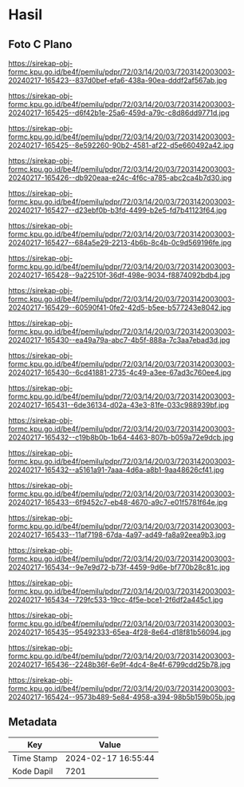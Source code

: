 # Hasil

## Foto C Plano

https://sirekap-obj-formc.kpu.go.id/be4f/pemilu/pdpr/72/03/14/20/03/7203142003003-20240217-165423--837d0bef-efa6-438a-90ea-dddf2af567ab.jpg

https://sirekap-obj-formc.kpu.go.id/be4f/pemilu/pdpr/72/03/14/20/03/7203142003003-20240217-165425--d6f42b1e-25a6-459d-a79c-c8d86dd9771d.jpg

https://sirekap-obj-formc.kpu.go.id/be4f/pemilu/pdpr/72/03/14/20/03/7203142003003-20240217-165425--8e592260-90b2-4581-af22-d5e660492a42.jpg

https://sirekap-obj-formc.kpu.go.id/be4f/pemilu/pdpr/72/03/14/20/03/7203142003003-20240217-165426--db920eaa-e24c-4f6c-a785-abc2ca4b7d30.jpg

https://sirekap-obj-formc.kpu.go.id/be4f/pemilu/pdpr/72/03/14/20/03/7203142003003-20240217-165427--d23ebf0b-b3fd-4499-b2e5-fd7b41123f64.jpg

https://sirekap-obj-formc.kpu.go.id/be4f/pemilu/pdpr/72/03/14/20/03/7203142003003-20240217-165427--684a5e29-2213-4b6b-8c4b-0c9d569196fe.jpg

https://sirekap-obj-formc.kpu.go.id/be4f/pemilu/pdpr/72/03/14/20/03/7203142003003-20240217-165428--9a22510f-36df-498e-9034-f8874092bdb4.jpg

https://sirekap-obj-formc.kpu.go.id/be4f/pemilu/pdpr/72/03/14/20/03/7203142003003-20240217-165429--60590f41-0fe2-42d5-b5ee-b577243e8042.jpg

https://sirekap-obj-formc.kpu.go.id/be4f/pemilu/pdpr/72/03/14/20/03/7203142003003-20240217-165430--ea49a79a-abc7-4b5f-888a-7c3aa7ebad3d.jpg

https://sirekap-obj-formc.kpu.go.id/be4f/pemilu/pdpr/72/03/14/20/03/7203142003003-20240217-165430--6cd41881-2735-4c49-a3ee-67ad3c760ee4.jpg

https://sirekap-obj-formc.kpu.go.id/be4f/pemilu/pdpr/72/03/14/20/03/7203142003003-20240217-165431--6de36134-d02a-43e3-81fe-033c988939bf.jpg

https://sirekap-obj-formc.kpu.go.id/be4f/pemilu/pdpr/72/03/14/20/03/7203142003003-20240217-165432--c19b8b0b-1b64-4463-807b-b059a72e9dcb.jpg

https://sirekap-obj-formc.kpu.go.id/be4f/pemilu/pdpr/72/03/14/20/03/7203142003003-20240217-165432--a5161a91-7aaa-4d6a-a8b1-9aa48626cf41.jpg

https://sirekap-obj-formc.kpu.go.id/be4f/pemilu/pdpr/72/03/14/20/03/7203142003003-20240217-165433--6f9452c7-eb48-4670-a9c7-e01f5781f64e.jpg

https://sirekap-obj-formc.kpu.go.id/be4f/pemilu/pdpr/72/03/14/20/03/7203142003003-20240217-165433--11af7198-67da-4a97-ad49-fa8a92eea9b3.jpg

https://sirekap-obj-formc.kpu.go.id/be4f/pemilu/pdpr/72/03/14/20/03/7203142003003-20240217-165434--9e7e9d72-b73f-4459-9d6e-bf770b28c81c.jpg

https://sirekap-obj-formc.kpu.go.id/be4f/pemilu/pdpr/72/03/14/20/03/7203142003003-20240217-165434--729fc533-19cc-4f5e-bce1-2f6df2a445c1.jpg

https://sirekap-obj-formc.kpu.go.id/be4f/pemilu/pdpr/72/03/14/20/03/7203142003003-20240217-165435--95492333-65ea-4f28-8e64-d18f81b56094.jpg

https://sirekap-obj-formc.kpu.go.id/be4f/pemilu/pdpr/72/03/14/20/03/7203142003003-20240217-165436--2248b36f-6e9f-4dc4-8e4f-6799cdd25b78.jpg

https://sirekap-obj-formc.kpu.go.id/be4f/pemilu/pdpr/72/03/14/20/03/7203142003003-20240217-165424--9573b489-5e84-4958-a394-98b5b159b05b.jpg


## Metadata

| Key        | Value               |
| ---------- | ------------------- |
| Time Stamp | 2024-02-17 16:55:44 |
| Kode Dapil | 7201                |



